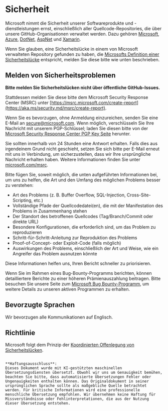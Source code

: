 # Sicherheit

Microsoft nimmt die Sicherheit unserer Softwareprodukte und -dienstleistungen ernst, einschließlich aller Quellcode-Repositories, die über unsere GitHub-Organisationen verwaltet werden. Dazu gehören [Microsoft](https://github.com/Microsoft), [Azure](https://github.com/Azure), [DotNet](https://github.com/dotnet), [AspNet](https://github.com/aspnet) und [Xamarin](https://github.com/xamarin).

Wenn Sie glauben, eine Sicherheitslücke in einem von Microsoft verwalteten Repository gefunden zu haben, die [Microsofts Definition einer Sicherheitslücke](https://aka.ms/security.md/definition) entspricht, melden Sie diese bitte wie unten beschrieben.

## Melden von Sicherheitsproblemen

**Bitte melden Sie Sicherheitslücken nicht über öffentliche GitHub-Issues.**

Stattdessen melden Sie diese bitte dem Microsoft Security Response Center (MSRC) unter [https://msrc.microsoft.com/create-report](https://aka.ms/security.md/msrc/create-report).

Wenn Sie es bevorzugen, ohne Anmeldung einzureichen, senden Sie eine E-Mail an [secure@microsoft.com](mailto:secure@microsoft.com). Wenn möglich, verschlüsseln Sie Ihre Nachricht mit unserem PGP-Schlüssel; laden Sie diesen bitte von der [Microsoft Security Response Center PGP Key Seite](https://aka.ms/security.md/msrc/pgp) herunter.

Sie sollten innerhalb von 24 Stunden eine Antwort erhalten. Falls dies aus irgendeinem Grund nicht geschieht, setzen Sie sich bitte per E-Mail erneut mit uns in Verbindung, um sicherzustellen, dass wir Ihre ursprüngliche Nachricht erhalten haben. Weitere Informationen finden Sie unter [microsoft.com/msrc](https://www.microsoft.com/msrc).

Bitte fügen Sie, soweit möglich, die unten aufgeführten Informationen bei, um uns zu helfen, die Art und den Umfang des möglichen Problems besser zu verstehen:

* Art des Problems (z. B. Buffer Overflow, SQL-Injection, Cross-Site-Scripting, etc.)
* Vollständige Pfade der Quellcodedatei(en), die mit der Manifestation des Problems in Zusammenhang stehen
* Der Standort des betroffenen Quellcodes (Tag/Branch/Commit oder direkte URL)
* Besondere Konfigurationen, die erforderlich sind, um das Problem zu reproduzieren
* Schritt-für-Schritt-Anleitung zur Reproduktion des Problems
* Proof-of-Concept- oder Exploit-Code (falls möglich)
* Auswirkungen des Problems, einschließlich der Art und Weise, wie ein Angreifer das Problem ausnutzen könnte

Diese Informationen helfen uns, Ihren Bericht schneller zu priorisieren.

Wenn Sie im Rahmen eines Bug-Bounty-Programms berichten, können detailliertere Berichte zu einer höheren Prämienauszahlung beitragen. Bitte besuchen Sie unsere Seite zum [Microsoft Bug Bounty-Programm](https://aka.ms/security.md/msrc/bounty), um weitere Details zu unseren aktiven Programmen zu erhalten.

## Bevorzugte Sprachen

Wir bevorzugen alle Kommunikationen auf Englisch.

## Richtlinie

Microsoft folgt dem Prinzip der [Koordinierten Offenlegung von Sicherheitslücken](https://aka.ms/security.md/cvd).
```

**Haftungsausschluss**:  
Dieses Dokument wurde mit KI-gestützten maschinellen Übersetzungsdiensten übersetzt. Obwohl wir uns um Genauigkeit bemühen, beachten Sie bitte, dass automatisierte Übersetzungen Fehler oder Ungenauigkeiten enthalten können. Das Originaldokument in seiner ursprünglichen Sprache sollte als maßgebliche Quelle betrachtet werden. Für kritische Informationen wird eine professionelle menschliche Übersetzung empfohlen. Wir übernehmen keine Haftung für Missverständnisse oder Fehlinterpretationen, die aus der Nutzung dieser Übersetzung entstehen.